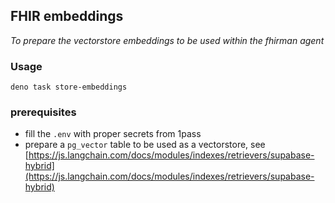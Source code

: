 ## FHIR embeddings

_To prepare the vectorstore embeddings to be used within the fhirman agent_

### Usage

```
deno task store-embeddings
```

### prerequisites

- fill the `.env` with proper secrets from 1pass
- prepare a `pg_vector` table to be used as a vectorstore, see [https://js.langchain.com/docs/modules/indexes/retrievers/supabase-hybrid](https://js.langchain.com/docs/modules/indexes/retrievers/supabase-hybrid)
